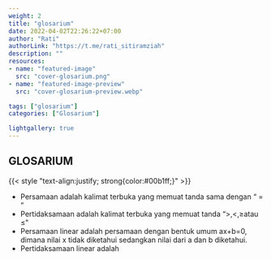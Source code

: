 ```yaml
---
weight: 2
title: "glosarium"
date: 2022-04-02T22:26:22+07:00
author: "Rati"
authorLink: "https://t.me/rati_sitiramziah"
description: ""
resources:
- name: "featured-image"
  src: "cover-glosarium.png"
- name: "featured-image-preview"
  src: "cover-glosarium-preview.webp"

tags: ["glosarium"]
categories: ["Glosarium"]

lightgallery: true
---
```


## GLOSARIUM
{{< style "text-align:justify; strong{color:#00b1ff;}" >}}
* Persamaan adalah kalimat terbuka yang memuat tanda sama dengan “ = ”
* Pertidaksamaan adalah kalimat terbuka yang memuat tanda “>,<,≥atau ≤"
* Persamaan linear adalah persamaan dengan bentuk umum ax+b=0, dimana nilai x tidak diketahui sedangkan nilai dari a dan b diketahui.
* Pertidaksamaan linear adalah

